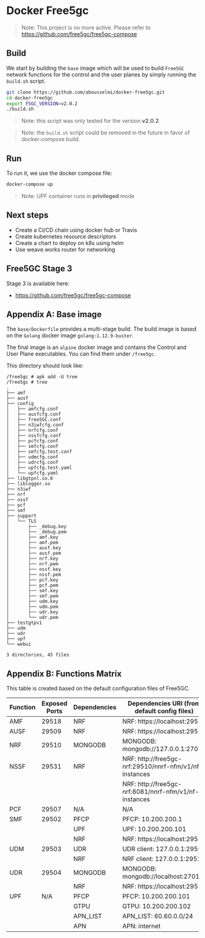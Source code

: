 # Docker Free5gc

> Note: This project is no more active. Please refer to https://github.com/free5gc/free5gc-compose

## Build

We start by building the `base` image which will be used to build `Free5GC` network functions for the control and the user planes by simply running the `build.sh` script.

```sh
git clone https://github.com/abousselmi/docker-free5gc.git
cd docker-free5gc
export F5GC_VERSION=v2.0.2
./build.sh
```

> Note: this script was only tested for the version **v2.0.2**

> Note: the `build.sh` script could be removed in the future in favor of docker-compose build.

## Run

To run it, we use the docker compose file:

```sh
docker-compose up
```

> Note: UPF container runs in **privileged** mode

## Next steps

 - Create a CI/CD chain using docker hub or Travis
 - Create kubernetes resource descriptors
 - Create a chart to deploy on k8s using helm
 - Use weave.works router for networking

## Free5GC Stage 3

Stage 3 is available here:
  - https://github.com/free5gc/free5gc-compose

## Appendix A: Base image

The `base/Dockerfile` provides a multi-stage build. The build image
is based on the `Golang` docker image `golang:1.12.9-buster`.

The final image is an `alpine` docker image and contains
the Control and User Plane executables. You can find them under
`/free5gc`.

This directory should look like:

```shell
/free5gc # apk add -U tree
/free5gc # tree 
.
├── amf
├── ausf
├── config
│   ├── amfcfg.conf
│   ├── ausfcfg.conf
│   ├── free5GC.conf
│   ├── n3iwfcfg.conf
│   ├── nrfcfg.conf
│   ├── nssfcfg.conf
│   ├── pcfcfg.conf
│   ├── smfcfg.conf
│   ├── smfcfg.test.conf
│   ├── udmcfg.conf
│   ├── udrcfg.conf
│   ├── upfcfg.test.yaml
│   └── upfcfg.yaml
├── libgtpnl.so.0
├── liblogger.so
├── n3iwf
├── nrf
├── nssf
├── pcf
├── smf
├── support
│   └── TLS
│       ├── _debug.key
│       ├── _debug.pem
│       ├── amf.key
│       ├── amf.pem
│       ├── ausf.key
│       ├── ausf.pem
│       ├── nrf.key
│       ├── nrf.pem
│       ├── nssf.key
│       ├── nssf.pem
│       ├── pcf.key
│       ├── pcf.pem
│       ├── smf.key
│       ├── smf.pem
│       ├── udm.key
│       ├── udm.pem
│       ├── udr.key
│       └── udr.pem
├── testgtpv1
├── udm
├── udr
├── upf
└── webui

3 directories, 45 files
```

## Appendix B: Functions Matrix

This table is created based on the default configuration files of Free5GC.

| Function | Exposed Ports | Dependencies | Dependencies URI (from default config files)           |
|----------|---------------|--------------|--------------------------------------------------------|
| AMF      | 29518         | NRF          | NRF: https://localhost:29510                           |
| AUSF     | 29509         | NRF          | NRF: https://localhost:29510                           |
| NRF      | 29510         | MONGODB      | MONGODB: mongodb://127.0.0.1:27017                     |
| NSSF     | 29531         | NRF          | NRF: http://free5gc-nrf:29510/nnrf-nfm/v1/nf-instances |
|          |               |              | NRF: http://free5gc-nrf:8081/nnrf-nfm/v1/nf-instances  |
| PCF      | 29507         | N/A          | N/A                                                    |
| SMF      | 29502         | PFCP         | PFCP: 10.200.200.1                                     |
|          |               | UPF          | UPF: 10.200.200.101                                    |
|          |               | NRF          | NRF: https://localhost:29510                           |
| UDM      | 29503         | UDR          | UDR client: 127.0.0.1:29504                            |
|          |               | NRF          | NRF client: 127.0.0.1:29510                            |
| UDR      | 29504         | MONGODB      | MONGODB: mongodb://localhost:27017                     |
|          |               | NRF          | NRF: https://localhost:29510                           |
| UPF      | N/A           | PFCP         | PFCP: 10.200.200.101                                   |
|          |               | GTPU         | GTPU: 10.200.200.102                                   |
|          |               | APN_LIST     | APN_LIST: 60.60.0.0/24                                 |
|          |               | APN          | APN: internet                                          |

